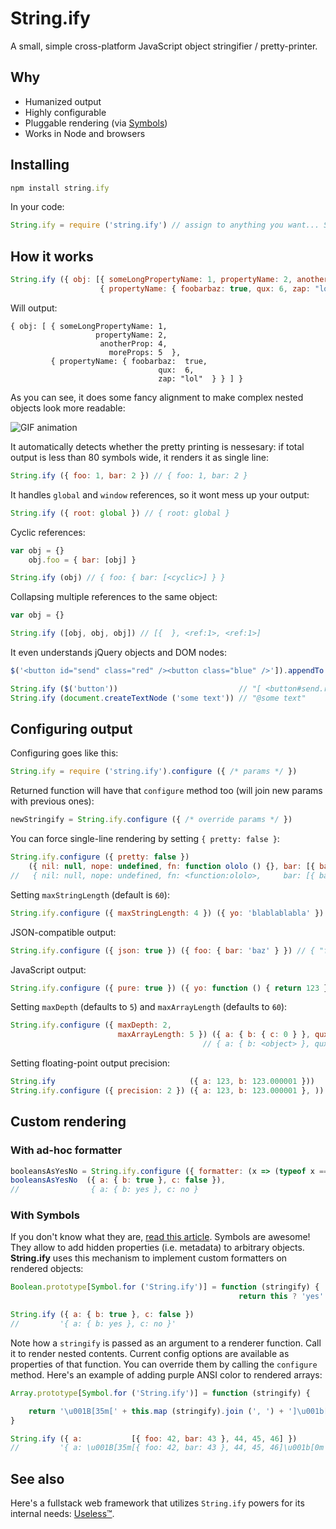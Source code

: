 # String.ify

A small, simple cross-platform JavaScript object stringifier / pretty-printer.

## Why

- Humanized output
- Highly configurable
- Pluggable rendering (via [Symbols](https://github.com/xpl/string.ify/blob/master/README.md#with-symbols))
- Works in Node and browsers

## Installing

```javascript
npm install string.ify
```

In your code:

```javascript
String.ify = require ('string.ify') // assign to anything you want... String.ify is here just for fun purposes
```

## How it works

```javascript
String.ify ({ obj: [{ someLongPropertyName: 1, propertyName: 2, anotherProp: 4, moreProps: 5 },
                    { propertyName: { foobarbaz: true, qux: 6, zap: "lol" } }] })
```

Will output:

```
{ obj: [ { someLongPropertyName: 1,
                   propertyName: 2,
                    anotherProp: 4,
                      moreProps: 5  },
         { propertyName: { foobarbaz:  true,
                                 qux:  6,
                                 zap: "lol"  } } ] }
```

As you can see, it does some fancy alignment to make complex nested objects look more readable:

![GIF animation](http://wtf.jpg.wtf/13/34/1470446586-13341a275886bd6be2af39e3c24f2f31.gif)

It automatically detects whether the pretty printing is nessesary: if total output is less than 80 symbols wide, it renders it as single line:

```javascript
String.ify ({ foo: 1, bar: 2 }) // { foo: 1, bar: 2 }
```

It handles `global` and `window` references, so it wont mess up your output:

```javascript
String.ify ({ root: global }) // { root: global }
```

Cyclic references:

```javascript
var obj = {}
    obj.foo = { bar: [obj] }

String.ify (obj) // { foo: { bar: [<cyclic>] } }
```

Collapsing multiple references to the same object:

```javascript
var obj = {}

String.ify ([obj, obj, obj]) // [{  }, <ref:1>, <ref:1>]
```

It even understands jQuery objects and DOM nodes:

```javascript
$('<button id="send" class="red" /><button class="blue" />']).appendTo (document.body)

String.ify ($('button'))                           // "[ <button#send.red>, <button.blue> ]"
String.ify (document.createTextNode ('some text')) // "@some text"
```

## Configuring output

Configuring goes like this:

```javascript
String.ify = require ('string.ify').configure ({ /* params */ })
```

Returned function will have that `configure` method too (will join new params with previous ones):

```javascript
newStringify = String.ify.configure ({ /* override params */ })
```

You can force single-line rendering by setting `{ pretty: false }`:

```javascript
String.ify.configure ({ pretty: false })
    ({ nil: null, nope: undefined, fn: function ololo () {}, bar: [{ baz: "garply", qux: [1, 2, 3] }] })
//   { nil: null, nope: undefined, fn: <function:ololo>,     bar: [{ baz: "garply", qux: [1, 2, 3] }] }
```

Setting `maxStringLength` (default is `60`):

```javascript
String.ify.configure ({ maxStringLength: 4 }) ({ yo: 'blablablabla' }) // { yo: "bla…" }
```

JSON-compatible output:

```javascript
String.ify.configure ({ json: true }) ({ foo: { bar: 'baz' } }) // { "foo": { "bar": "baz" } }
```

JavaScript output:

```javascript
String.ify.configure ({ pure: true }) ({ yo: function () { return 123 } }) // { yo: function () { return 123 } }
```

Setting `maxDepth` (defaults to `5`) and `maxArrayLength` (defaults to `60`):

```javascript
String.ify.configure ({ maxDepth: 2,
                        maxArrayLength: 5 }) ({ a: { b: { c: 0 } }, qux: [1,2,3,4,5,6] }),
                                           // { a: { b: <object> }, qux: <array[6]> }
```

Setting floating-point output precision:

```javascript
String.ify                              ({ a: 123, b: 123.000001 }))   // { a: 123, b: 123.000001 }
String.ify.configure ({ precision: 2 }) ({ a: 123, b: 123.000001 }, )) // { a: 123, b: 123.00 }
```

## Custom rendering

### With ad-hoc formatter

```javascript
booleansAsYesNo = String.ify.configure ({ formatter: (x => (typeof x === 'boolean' ? (x ? 'yes' : 'no') : undefined)) })
booleansAsYesNo  ({ a: { b: true }, c: false }),
//                { a: { b: yes }, c: no }
```

### With Symbols

If you don't know what they are, [read this article](http://blog.keithcirkel.co.uk/metaprogramming-in-es6-symbols/). Symbols are awesome! They allow to add hidden properties (i.e. metadata) to arbitrary objects. **String.ify** uses this mechanism to implement custom formatters on rendered objects:

```javascript
Boolean.prototype[Symbol.for ('String.ify')] = function (stringify) {
                                                   return this ? 'yes' : 'no' }

String.ify ({ a: { b: true }, c: false })
//         '{ a: { b: yes }, c: no }'
```

Note how a `stringify` is passed as an argument to a renderer function. Call it to render nested contents. Current config options are available as properties of that function. You can override them by calling the `configure` method. Here's an example of adding purple ANSI color to rendered arrays:

```javascript
Array.prototype[Symbol.for ('String.ify')] = function (stringify) {

    return '\u001B[35m[' + this.map (stringify).join (', ') + ']\u001b[0m'
}

String.ify ({ a:           [{ foo: 42, bar: 43 }, 44, 45, 46] })
//         '{ a: \u001B[35m[{ foo: 42, bar: 43 }, 44, 45, 46]\u001b[0m }')
```

## See also

Here's a fullstack web framework that utilizes `String.ify` powers for its internal needs: [Useless™](https://github.com/xpl/useless).
